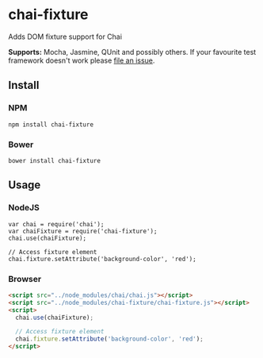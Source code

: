 # chai-fixture
Adds DOM fixture support for Chai

**Supports:** Mocha, Jasmine, QUnit and possibly others. If your favourite test framework doesn't work please [file an issue](https://github.com/isisbusapps/chai-fixture/issues/new).

## Install

### NPM

```
npm install chai-fixture
```

### Bower

```
bower install chai-fixture
```

## Usage

### NodeJS

```JS
var chai = require('chai');
var chaiFixture = require('chai-fixture');
chai.use(chaiFixture);

// Access fixture element
chai.fixture.setAttribute('background-color', 'red');
```

### Browser

```HTML
<script src="../node_modules/chai/chai.js"></script>
<script src="../node_modules/chai-fixture/chai-fixture.js"></script>
<script>
  chai.use(chaiFixture);

  // Access fixture element
  chai.fixture.setAttribute('background-color', 'red');
</script>
```
